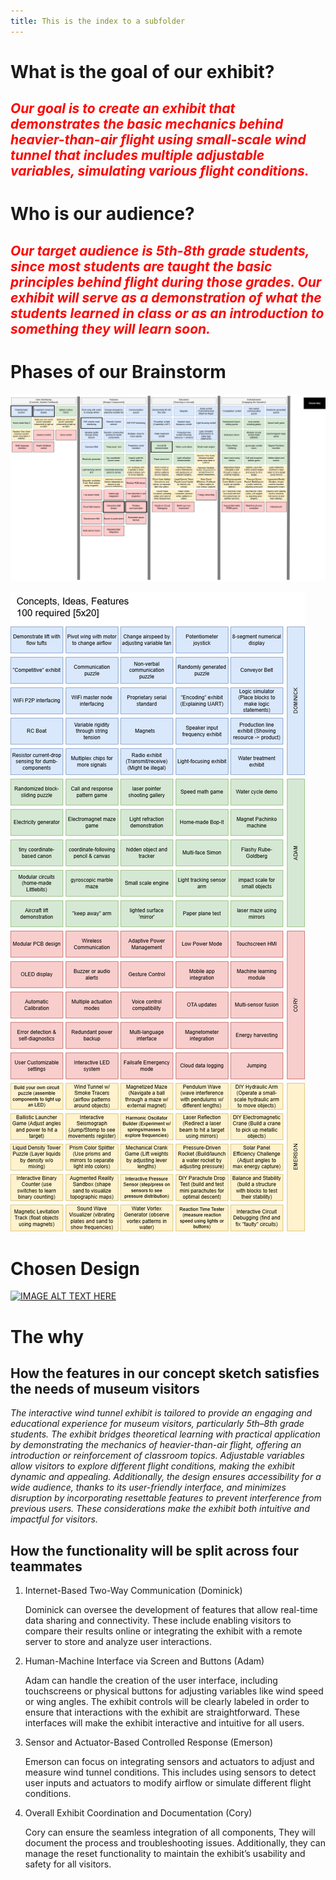 ```yaml
---
title: This is the index to a subfolder
---
```


# What is the goal of our exhibit?

## <span style="color: red">*Our goal is to create an exhibit that demonstrates the basic mechanics behind heavier-than-air flight using small-scale wind tunnel that includes multiple adjustable variables, simulating various flight conditions.*</span>

# Who is our audience?
## <span style="color: red">*Our target audience is 5th-8th grade students, since most students are taught the basic principles behind flight during those grades. Our exhibit will serve as a demonstration of what the students learned in class or as an introduction to something they will learn soon.*</span>

# Phases of our Brainstorm 
![IMAGE ALT TEXT HERE](https://raw.githubusercontent.com/RecPal/Group304EGR314.github.io/refs/heads/main/media/OrganizedIdeation.drawio.png)

![IMAGE ALT TEXT HERE](https://raw.githubusercontent.com/RecPal/Group304EGR314.github.io/refs/heads/main/media/Ideation.drawio.png)

# Chosen Design
[![IMAGE ALT TEXT HERE](https://img.youtube.com/vi/K2Sln-ReN9U/0.jpg)](https://www.youtube.com/watch?v=K2Sln-ReN9U)

# The why
## How the features in our concept sketch satisfies the needs of museum visitors

*The interactive wind tunnel exhibit is tailored to provide an engaging and educational experience for museum visitors, particularly 5th–8th grade students. The exhibit bridges theoretical learning with practical application by demonstrating the mechanics of heavier-than-air flight, offering an introduction or reinforcement of classroom topics. Adjustable variables allow visitors to explore different flight conditions, making the exhibit dynamic and appealing. Additionally, the design ensures accessibility for a wide audience, thanks to its user-friendly interface, and minimizes disruption by incorporating resettable features to prevent interference from previous users. These considerations make the exhibit both intuitive and impactful for visitors.*

## How the functionality will be split across four teammates

1. Internet-Based Two-Way Communication (Dominick)

   Dominick can oversee the development of features that allow real-time data sharing and connectivity. These include enabling visitors to compare their results online or integrating the exhibit with a remote server to store and analyze user interactions.

2. Human-Machine Interface via Screen and Buttons (Adam)	

   Adam can handle the creation of the user interface, including touchscreens or physical buttons for adjusting variables like wind speed or wing angles. The exhibit controls will be clearly labeled in order to ensure that interactions with the exhibit are straightforward. These interfaces will make the exhibit interactive and intuitive for all users.

3. Sensor and Actuator-Based Controlled Response (Emerson)

   Emerson can focus on integrating sensors and actuators to adjust and measure wind tunnel conditions. This includes using sensors to detect user inputs and actuators to modify airflow or simulate different flight conditions.

4. Overall Exhibit Coordination and Documentation (Cory)

   Cory can ensure the seamless integration of all components, They will document the process and troubleshooting issues. Additionally, they can manage the reset functionality to maintain the exhibit’s usability and safety for all visitors.

</span>
</div>